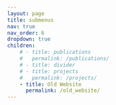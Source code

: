 ```yaml
---
layout: page
title: submenus
nav: true
nav_order: 6
dropdown: true
children: 
    # - title: publications
    #   permalink: /publications/
    # - title: divider
    # - title: projects
    #   permalink: /projects/
    - title: Old Website
      permalink: /old_website/
---
```

